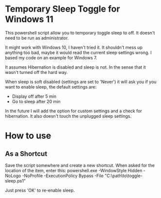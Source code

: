 # Temporary Sleep Toggle for Windows 11
This powershell script allow you to temporary toggle sleep to off. It doesn't need to be run as administrator.

It might work with Windows 10, I haven't tried it. It shouldn't mess up anything too bad, maybe it would read the current sleep settings wrong. I based my code on an example for Windows 7.

It assumes Hibernation is disabled and sleep is not. In the sense that it wasn't turned off the hard way.

When sleep is soft disabled (settings are set to 'Never') it will ask you if you want to enable sleep, the default settings are:
- Display off after 5 min
- Go to sleep after 20 min

In the future I will add the option for custom settings and a check for hibernation. It also doesn't touch the unplugged sleep settings.

# How to use
## As a Shortcut
Save the script somewhere and create a new shortcut. When asked for the location of the item, enter this:
powershell.exe -WindowStyle Hidden -NoLogo -NoProfile -ExecutionPolicy Bypass -File "C:\path\to\toggle-sleep.ps1"

Just press 'OK' to re-enable sleep.
